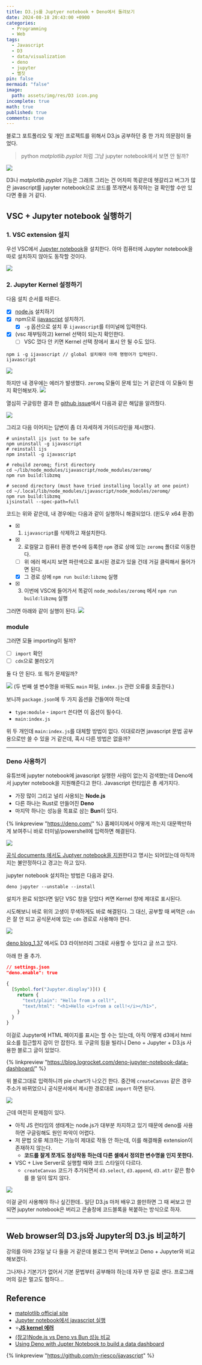 ```yaml
---
title: D3.js를 Juptyer notebook + Deno에서 돌려보기
date: 2024-08-18 20:43:00 +0900
categories:
  - Programming
  - Web
tags:
  - Javascript
  - D3
  - data/visualization
  - deno
  - jupyter
  - 뻘짓
pin: false
mermaid: "false"
image:
  path: assets/img/res/D3 icon.png
incomplete: true
math: true
published: true
comments: true
---
```

블로그 포트폴리오 및 개인 프로젝트를 위해서 D3.js 공부하던 중 한 가지 의문점이 들었다. 

>python *matplotlib.pyplot* 처럼 그냥 jupyter notebook에서 보면 안 될까?

![](/assets/img/res/Pasted%20image%2020240818225434.png)

D3나 *matplotlib.pyplot* 기능은 그래프 그리는 건 어차피 똑같은데 헷갈리고 버그가 많은 javascript를 jupyter notebook으로 코드를 쪼개면서 동작하는 걸 확인할 수만 있다면 좋을 거 같다.

## VSC + Jupyter notebook 실행하기
### 1. VSC extension 설치
우선 VSC에서 [Jupyter notebook](https://marketplace.visualstudio.com/items?itemName=ms-toolsai.jupyter)을 설치한다. 아마 컴퓨터에 Jupyter notebook을 따로 설치하지 않아도 동작할 것이다.

![](/assets/img/res/Pasted%20image%2020240818225900.png)

### 2. Jupyter Kernel 설정하기
다음 설치 순서를 따른다.
- [x] [node.js](https://nodejs.org/en) 설치하기
- [x] npm으로 [ijavascript](https://github.com/n-riesco/ijavascript) 설치하기.
	- [x] `-g` 옵션으로 설치 후 `ijavascript`를 터미널에 입력한다.
- [x] (vsc 재부팅하고) kernel 선택이 되는지 확인한다.
	- [ ] VSC 껐다 안 키면 Kernel 선택 창에서 표시 안 될 수도 있다.

```node
npm i -g ijavascript // global 설치해야 아래 명령어가 입력된다.
ijavascript 
```

![](/assets/img/res/Pasted%20image%2020240818230841.png)

하지만 내 경우에는 에러가 발생했다. `zeromq` 모듈이 문제 있는 거 같은데 이 모듈이 뭔지 확인해보자. 
![](/assets/img/res/Pasted%20image%2020240818231439.png)

열심히 구글링한 결과 한 [github issue](https://github.com/n-riesco/ijavascript/issues/243#issuecomment-971120145)에서 다음과 같은 해답을 알려줬다.

![](/assets/img/res/Pasted%20image%2020240818233342.png)

그리고 다음 이어지는 답변이 좀 더 자세하게 가이드라인을 제시했다.

```shell
# uninstall ijs just to be safe
npm uninstall -g ijavascript
# reinstall ijs
npm install -g ijavascript

# rebuild zeromq; first directory
cd ~/lib/node_modules/ijavascript/node_modules/zeromq/
npm run build:libzmq

# second directory (must have tried installing locally at one point)
cd ~/.local/lib/node_modules/ijavascript/node_modules/zeromq/
npm run build:libzmq
ijsinstall --spec-path=full
```

코드는 위와 같은데, 내 경우에는 다음과 같이 실행하니 해결되었다. (윈도우 x64 환경)
- [x] 1. `ijavascript`를 삭제하고 재설치한다.
- [x] 2. 로컬말고 컴퓨터 환경 변수에 등록한 `npm` 경로 상에 있는 `zeromq` 폴더로 이동한다.
	- [ ] 위 에러 메시지 보면 파란색으로 표시된 경로가 있을 건데 거길 클릭해서 들어가면 된다.
	- [x] 그 경로 상에 `npm run build:libzmq` 실행
- [x] 3. 이번에 VSC에 들어가서 똑같이 `node_modules/zeromq` 에서 `npm run build:libzmq` 실행

그러면 아래와 같이 실행이 된다.
![](/assets/img/res/Pasted%20image%2020240818235752.png)

### module
그러면 모듈 importing이 될까?
- [ ] `import` 확인
- [ ] `cdn`으로 불러오기

둘 다 안 된다. 또 뭐가 문제일까?

![](/assets/img/res/Pasted%20image%2020240819002521.png)
(두 번째 셀 변수명을 바꿔도 `main` 파일, `index.js` 관련 오류를 호출한다.)

보니까 `package.json`에 두 가지 옵션을 건들여야 하는데
- `type:module` - `import` 쓴다면 이 옵션이 필수다.
- `main:index.js`

위 두 개인데 `main:index.js`를 대체할 방법이 없다. 이대로라면 javascript 문법 공부용으로만 쓸 수 있을 거 같은데, 혹시 다른 방법은 없을까?

---
### Deno 사용하기
유튜브에 jupyter notebook에 javascript 실행한 사람이 없는지 검색했는데 Deno에서 jupyter notebook을 지원해준다고 한다.
Javascript 런타임은 총 세가지다.
- 가장 많이 그리고 널리 사용되는 **Node.js**
- 다른 하나는 Rust로 만들어진 **Deno**
- 마지막 하나는 성능을 목표로 삼는 **Bun**이 있다.

{% linkpreview "https://deno.com/" %}
홈페이지에서 어떻게 까는지 대문짝만하게 보여주니 바로 터미널/powershell에 입력하면 해결된다.

![](/assets/img/res/Pasted%20image%2020240819004849.png)

[공식 documents 에서도 Juptyer notebook을 지원](https://docs.deno.com/runtime/manual/tools/jupyter/)한다고 명시는 되어있는데 아직까지는 불안정하다고 경고는 하고 있다. 

jupyter notebook 설치하는 방법은 다음과 같다.
```shell
deno jupyter --unstable --install
```
설치가 완료 되었다면 일단 VSC 창을 닫았다 켜면 Kernel 창에 제대로 표시된다.

시도해보니 바로 위의 고생이 무색하게도 바로 해결된다. 그 대신, 공부할 때 써먹은 `cdn`은 잘 안 되고 공식문서에 있는 `cdn` 경로로 사용해야 한다.

![](/assets/img/res/Pasted%20image%2020240819011510.png)

[deno blog_1.37](https://deno.com/blog/v1.37) 에서도 D3 라이브러리 그대로 사용할 수 있다고 글 쓰고 있다. 

아래 한 줄 추가.

```json
// settings.json
"deno.enable": true
```

```js
{
  [Symbol.for("Jupyter.display")]() {
    return {
      "text/plain": "Hello from a cell!",
      "text/html": "<h1>Hello <i>from a cell!</i></h1>",
    }
  }
}
```

이걸로 Jupyter에 HTML 페이지를 표시는 할 수는 있는데, 아직 어떻게 d3에서 html 요소를 접근할지 감이 안 잡힌다. 또 구글의 힘을 빌리니 Deno + Jupyter + D3.js 사용한 블로그 글이 있었다.

{% linkpreview "https://blog.logrocket.com/deno-jupyter-notebook-data-dashboard/" %}

위 블로그대로 입력하니까 pie chart가 나오긴 한다.
중간에 `createCanvas` 같은 경우 주소가 바뀌었으니 공식문서에서 제시한 경로대로 `import` 하면 된다.

![](/assets/img/res/Pasted%20image%2020240819020441.png)

근데 여전히 문제점이 있다. 
- 아직 JS 런타임의 생태계는 node.js가 대부분 차지하고 있기 때문에 deno를 사용하면 구글링해도 원인 파악이 어렵다.
- 저 문법 오류 체크하는 기능이 제대로 작동 안 하는데, 이를 해결해줄 extension이 존재하지 않는다. 
	- **코드를 잘게 쪼개도 정상작동 하는데 다른 셀에서 정의한 변수명을 인지 못한다.**
- VSC + Live Server로 실행할 때와 코드 스타일이 다르다.
	- `createCanvas` 코드가 추가되면서  `d3.select`, `d3.append`, `d3.attr` 같은 함수를 쓸 일이 많지 않다. 

![](/assets/img/res/Pasted%20image%2020240819020922.png)

이걸 굳이 사용해야 하나 싶긴한데.. 일단 D3.js 마저 배우고 쓸만하면 그 때 써보고 안 되면 jupyter notebook은 버리고 콘솔창에 코드블록을 복붙하는 방식으로 하자.

---

## Web browser의 D3.js와 Jupyter의 D3.js 비교하기

강의를 아마 23일 날 다 들을 거 같은데 블로그 먼저 꾸며보고 Deno + Jupyter와 비교해보겠다.




그나저나 기본기가 없어서 기본 문법부터 공부해야 하는데 자꾸 딴 길로 샌다. 프로그래머의 길은 멀고도 험하다...

## Reference
- [matplotlib official site](https://matplotlib.org/stable/gallery/lines_bars_and_markers/scatter_hist.html#sphx-glr-gallery-lines-bars-and-markers-scatter-hist-py)
- [Jupyter notebook에서 javascript 실행](https://velog.io/@mjieun/VScode-%EC%A3%BC%ED%94%BC%ED%84%B0-%EB%85%B8%ED%8A%B8%EB%B6%81Jupyter-notebook-%EC%97%90%EC%84%9C-JavaScript-%EC%BB%A4%EB%84%90-%EC%B6%94%EA%B0%80%ED%95%98%EA%B8%B0)
- ⭐**[JS kernel 에러](https://github.com/n-riesco/ijavascript/issues/243)**
- [(참고)Node.js vs Deno vs Bun 성능 비교](https://news.hada.io/topic?id=10825)
- [Using Deno with Jupter Notebook to build a data dashboard](https://blog.logrocket.com/deno-jupyter-notebook-data-dashboard/)

{% linkpreview "https://github.com/n-riesco/ijavascript" %}